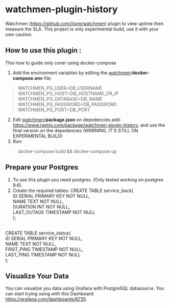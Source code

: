 

#  watchmen-plugin-history

Watchmen (https://github.com/iloire/watchmen) plugin to view uptime then measure the SLA. This project is only experimental build, use it with your own caution.

  

## How to use this plugin :
This how to guide only cover using docker-compose

1. Add the environment variables by editing the [watchmen](https://github.com/iloire/watchmen)/**docker-compose.env** file:
> WATCHMEN_PG_USER=DB_USERNAME <br />
> WATCHMEN_PG_HOST=DB_HOSTNAME_OR_IP <br />
> WATCHMEN_PG_DATABASE=DB_NAME <br />
> WATCHMEN_PG_PASSWORD=DB_PASSWORD <br />
> WATCHMEN_PG_PORT=DB_PORT

2. Edit [watchmen](https://github.com/iloire/watchmen)/**package.json** on depedencies add: https://www.npmjs.com/package/watchmen-plugin-history, and use the final version on the depedencies (WARNING, IT'S STILL ON EXPERIMENTAL BUILD)
3. Run: 

> docker-compose build && docker-compose up


## Prepare your Postgres
1. To use this plugin you need postgres. (Only tested working on postgres 9.6).
2. Create the required tables:
CREATE  TABLE  service_back( <br />
ID  SERIAL  PRIMARY  KEY  NOT  NULL, <br />
NAME  TEXT  NOT  NULL, <br />
DURATION  INT  NOT  NULL, <br />
LAST_OUTAGE  TIMESTAMP  NOT  NULL <br />
); <br />
  <br />
CREATE  TABLE  service_status( <br />
ID  SERIAL  PRIMARY  KEY  NOT  NULL, <br />
NAME  TEXT  NOT  NULL, <br />
FIRST_PING  TIMESTAMP  NOT  NULL, <br />
LAST_PING  TIMESTAMP  NOT  NULL <br />
); <br />

## Visualize Your Data
You can visualize you data using Grafana with PostgreSQL datasource. You can start trying using with this Dashboard. https://grafana.com/dashboards/8735.
